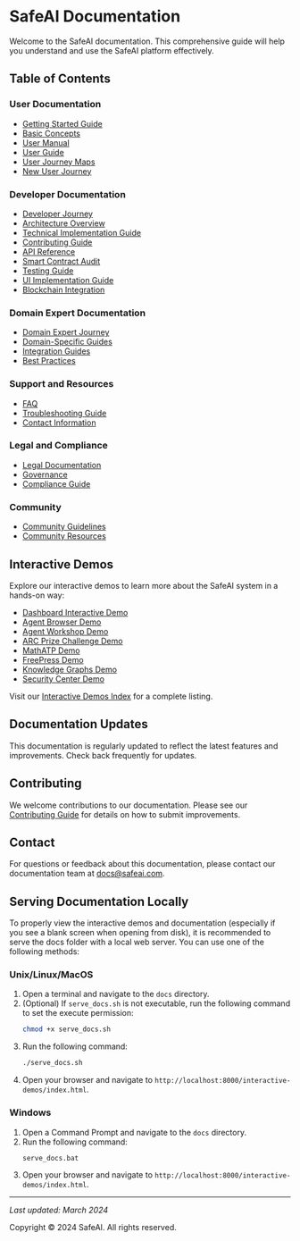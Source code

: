# SafeAI Documentation

Welcome to the SafeAI documentation. This comprehensive guide will help you understand and use the SafeAI platform effectively.

## Table of Contents

### User Documentation
- [Getting Started Guide](getting-started.md)
- [Basic Concepts](basic-concepts.md)
- [User Manual](user-manual.md)
- [User Guide](user-guide.md)
- [User Journey Maps](user-journeys/user-journey-maps.md)
- [New User Journey](user-journeys/new-user-journey.md)

### Developer Documentation
- [Developer Journey](developer-journeys/developer-journey.md)
- [Architecture Overview](technical/architecture/architecture.md)
- [Technical Implementation Guide](technical/development/implementation-guide.md)
- [Contributing Guide](technical/contributing-guide.md)
- [API Reference](technical/api/api-reference.md)
- [Smart Contract Audit](technical/security/smart-contract-audit.md)
- [Testing Guide](technical/testing/testing-guide.md)
- [UI Implementation Guide](technical/ui/ui-implementation.md)
- [Blockchain Integration](technical/blockchain-integration.md)

### Domain Expert Documentation
- [Domain Expert Journey](domain-expert-journeys/domain-expert-journey.md)
- [Domain-Specific Guides](domains/)
- [Integration Guides](integration/)
- [Best Practices](roles/)

### Support and Resources
- [FAQ](support/faq.md)
- [Troubleshooting Guide](support/troubleshooting.md)
- [Contact Information](support/contact.md)

### Legal and Compliance
- [Legal Documentation](legal/)
- [Governance](governance/)
- [Compliance Guide](legal/compliance-guide.md)

### Community
- [Community Guidelines](community/guidelines.md)
- [Community Resources](community/resources.md)

## Interactive Demos

Explore our interactive demos to learn more about the SafeAI system in a hands-on way:

- [Dashboard Interactive Demo](interactive-demos/dashboard.html)
- [Agent Browser Demo](interactive-demos/agent-browser.html)
- [Agent Workshop Demo](interactive-demos/agent-workshop.html)
- [ARC Prize Challenge Demo](interactive-demos/arc-prize.html)
- [MathATP Demo](interactive-demos/mathatp.html)
- [FreePress Demo](interactive-demos/freepress.html)
- [Knowledge Graphs Demo](interactive-demos/knowledge-graphs.html)
- [Security Center Demo](interactive-demos/security-center.html)

Visit our [Interactive Demos Index](interactive-demos/index.html) for a complete listing.

## Documentation Updates
This documentation is regularly updated to reflect the latest features and improvements. Check back frequently for updates.

## Contributing
We welcome contributions to our documentation. Please see our [Contributing Guide](technical/contributing-guide.md) for details on how to submit improvements.

## Contact
For questions or feedback about this documentation, please contact our documentation team at docs@safeai.com.

## Serving Documentation Locally

To properly view the interactive demos and documentation (especially if you see a blank screen when opening from disk), it is recommended to serve the docs folder with a local web server. You can use one of the following methods:

### Unix/Linux/MacOS
1. Open a terminal and navigate to the `docs` directory.
2. (Optional) If `serve_docs.sh` is not executable, run the following command to set the execute permission:
   ```bash
   chmod +x serve_docs.sh
   ```
3. Run the following command:
   ```bash
   ./serve_docs.sh
   ```
4. Open your browser and navigate to `http://localhost:8000/interactive-demos/index.html`.

### Windows
1. Open a Command Prompt and navigate to the `docs` directory.
2. Run the following command:
   ```bat
   serve_docs.bat
   ```
3. Open your browser and navigate to `http://localhost:8000/interactive-demos/index.html`.

---
*Last updated: March 2024*

Copyright © 2024 SafeAI. All rights reserved. 
